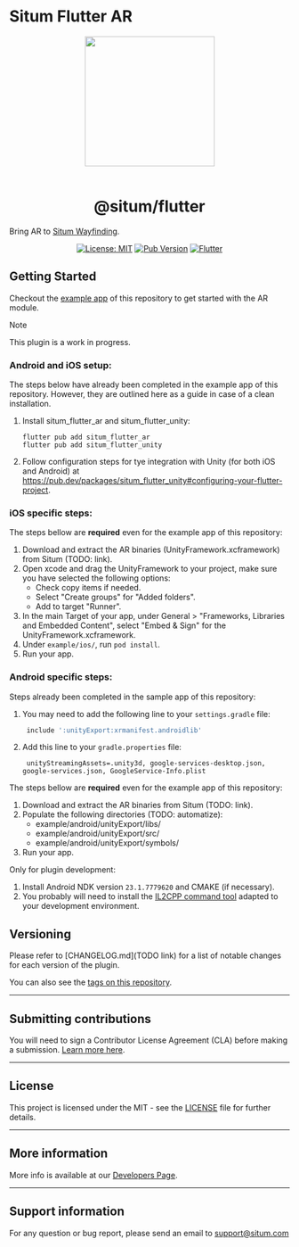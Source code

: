 # Situm Flutter AR

<p align="center"> <img width="233" src="https://situm.com/wp-content/themes/situm/img/logo-situm.svg" style="margin-bottom:1rem" />
<h1 align="center">@situm/flutter</h1>
</p>

<p align="center" style="text-align:center">

Bring AR to [Situm Wayfinding](https://situm.com/wayfinding).

</p>

<div align="center" style="text-align:center">

[![License: MIT](https://img.shields.io/badge/License-MIT-blue.svg)](https://opensource.org/licenses/MIT)
[![Pub Version](https://img.shields.io/pub/v/situm_flutter?color=blueviolet)](https://pub.dev/packages/situm_flutter)
[![Flutter](https://img.shields.io/badge/{/}-flutter-blueviolet)](https://flutter.dev/)

</div>

## Getting Started

Checkout the [example app](./example) of this repository to get started with the AR module.

> [!NOTE]  
> This plugin is a work in progress.

### Android and iOS setup:

The steps below have already been completed in the example app of this repository.
However, they are outlined here as a guide in case of a clean installation.

1. Install situm_flutter_ar and situm_flutter_unity:
    ```shell
    flutter pub add situm_flutter_ar
    flutter pub add situm_flutter_unity
    ```
2. Follow configuration steps for tye integration with Unity (for both iOS and Android)
   at https://pub.dev/packages/situm_flutter_unity#configuring-your-flutter-project.

### iOS specific steps:

The steps bellow are **required** even for the example app of this repository:

1. Download and extract the AR binaries (UnityFramework.xcframework) from Situm (TODO: link).
2. Open xcode and drag the UnityFramework to your project, make sure you have selected the following
   options:
    - Check copy items if needed.
    - Select "Create groups" for "Added folders".
    - Add to target "Runner".
3. In the main Target of your app, under General > "Frameworks, Libraries and Embedded Content",
   select "Embed & Sign" for the UnityFramework.xcframework.
4. Under `example/ios/`, run `pod install`.
5. Run your app.

### Android specific steps:

Steps already been completed in the sample app of this repository:

1. You may need to add the following line to your `settings.gradle` file:
   ```groovy
    include ':unityExport:xrmanifest.androidlib'
   ```
2. Add this line to your `gradle.properties` file:
   ```properties
    unityStreamingAssets=.unity3d, google-services-desktop.json, google-services.json, GoogleService-Info.plist
   ```

The steps bellow are **required** even for the example app of this repository:

1. Download and extract the AR binaries from Situm (TODO: link).
2. Populate the following directories (TODO: automatize):
    - example/android/unityExport/libs/
    - example/android/unityExport/src/
    - example/android/unityExport/symbols/
3. Run your app.

Only for plugin development:

1. Install Android NDK version `23.1.7779620` and CMAKE (if necessary).
2. You probably will need to install
   the [IL2CPP command tool](https://unity.com/releases/editor/qa/lts-releases?major_version=&minor_version=&version=&page=0)
   adapted to your development environment.

## Versioning

Please refer to [CHANGELOG.md](TODO link) for a list of notable changes for each version of the
plugin.

You can also see the [tags on this repository](./tags).

---

## Submitting contributions

You will need to sign a Contributor License Agreement (CLA) before making a
submission. [Learn more here](https://situm.com/contributions/).

---

## License

This project is licensed under the MIT - see the [LICENSE](./LICENSE) file for further details.

---

## More information

More info is available at our [Developers Page](https://situm.com/docs/01-introduction/).

---

## Support information

For any question or bug report, please send an email
to [support@situm.com](mailto:support@situm.com)